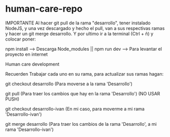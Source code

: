 # human-care-repo
IMPORTANTE 
Al hacer git pull de la rama "desarrollo", tener instalado NodeJS, y una vez descargado y hecho el pull, van a sus respectivas ramas y hacer un git merge desarrollo. Y por ultimo ir a la terminal (Ctrl + ñ) y colocar poner:

npm install --> Descarga Node_modules || 
npm run dev --> Para levantar el proyecto en internet



Human care development 

Recuerden Trabajar cada uno en su rama, para actualizar sus ramas hagan:

git checkout desarrollo (Para moverse a la rama 'Desarrollo')

git pull (Para traer los cambios que hay en la rama 'Desarrollo') (NO USAR PUSH)

git checkout desarrollo-ivan (En mi caso, para moverme a mi rama 'Desarrollo-ivan')

git merge desarrollo (Para traer los cambios de la rama 'Desarrollo', a mi rama 'Desarrollo-ivan')

